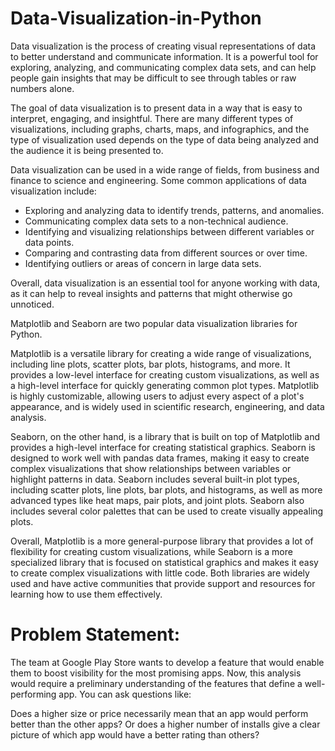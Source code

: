 # Data-Visualization-in-Python

Data visualization is the process of creating visual representations of data to better understand and communicate information. It is a powerful tool for exploring, analyzing, and communicating complex data sets, and can help people gain insights that may be difficult to see through tables or raw numbers alone. 

The goal of data visualization is to present data in a way that is easy to interpret, engaging, and insightful. There are many different types of visualizations, including graphs, charts, maps, and infographics, and the type of visualization used depends on the type of data being analyzed and the audience it is being presented to. 

Data visualization can be used in a wide range of fields, from business and finance to science and engineering. Some common applications of data visualization include:

- Exploring and analyzing data to identify trends, patterns, and anomalies.
- Communicating complex data sets to a non-technical audience.
- Identifying and visualizing relationships between different variables or data points.
- Comparing and contrasting data from different sources or over time.
- Identifying outliers or areas of concern in large data sets.

Overall, data visualization is an essential tool for anyone working with data, as it can help to reveal insights and patterns that might otherwise go unnoticed.

Matplotlib and Seaborn are two popular data visualization libraries for Python.

Matplotlib is a versatile library for creating a wide range of visualizations, including line plots, scatter plots, bar plots, histograms, and more. It provides a low-level interface for creating custom visualizations, as well as a high-level interface for quickly generating common plot types. Matplotlib is highly customizable, allowing users to adjust every aspect of a plot's appearance, and is widely used in scientific research, engineering, and data analysis.

Seaborn, on the other hand, is a library that is built on top of Matplotlib and provides a high-level interface for creating statistical graphics. Seaborn is designed to work well with pandas data frames, making it easy to create complex visualizations that show relationships between variables or highlight patterns in data. Seaborn includes several built-in plot types, including scatter plots, line plots, bar plots, and histograms, as well as more advanced types like heat maps, pair plots, and joint plots. Seaborn also includes several color palettes that can be used to create visually appealing plots.

Overall, Matplotlib is a more general-purpose library that provides a lot of flexibility for creating custom visualizations, while Seaborn is a more specialized library that is focused on statistical graphics and makes it easy to create complex visualizations with little code. Both libraries are widely used and have active communities that provide support and resources for learning how to use them effectively.

# Problem Statement:
The team at Google Play Store wants to develop a feature that would enable them to boost visibility for the most promising apps. Now, this analysis would require a preliminary understanding of the features that define a well-performing app. You can ask questions like:

Does a higher size or price necessarily mean that an app would perform better than the other apps?
Or does a higher number of installs give a clear picture of which app would have a better rating than others?

